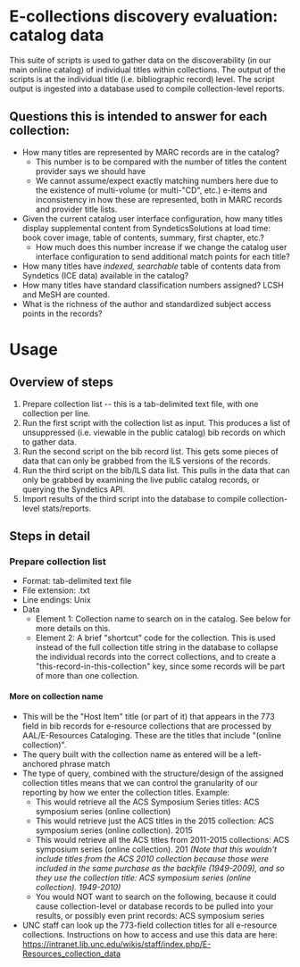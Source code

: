 # E-collections discovery evaluation: catalog data
This suite of scripts is used to gather data on the discoverability (in our main online catalog) of individual titles within collections. The output of the scripts is at the individual title (i.e. bibliographic record) level. The script output is ingested into a database used to compile collection-level reports. 

## Questions this is intended to answer for each collection: 
* How many titles are represented by MARC records are in the catalog?
  * This number is to be compared with the number of titles the content provider says we should have
  * We cannot assume/expect exactly matching numbers here due to the existence of multi-volume (or multi-"CD", etc.) e-items and inconsistency in how these are represented, both in MARC records and provider title lists.
* Given the current catalog user interface configuration, how many titles display supplemental content from SyndeticsSolutions at load time: book cover image, table of contents, summary, first chapter, etc.? 
  * How much does this number increase if we change the catalog user interface configuration to send additional match points for each title? 
* How many titles have *indexed, searchable* table of contents data from Syndetics (ICE data) available in the catalog? 
* How many titles have standard classification numbers assigned? LCSH and MeSH are counted.
* What is the richness of the author and standardized subject access points in the records?

# Usage
## Overview of steps
1. Prepare collection list -- this is a tab-delimited text file, with one collection per line.
2. Run the first script with the collection list as input. This produces a list of unsuppressed (i.e. viewable in the public catalog) bib records on which to gather data.
3. Run the second script on the bib record list. This gets some pieces of data that can only be grabbed from the ILS versions of the records. 
4. Run the third script on the bib/ILS data list. This pulls in the data that can only be grabbed by examining the live public catalog records, or querying the Syndetics API. 
5. Import results of the third script into the database to compile collection-level stats/reports.

## Steps in detail
### Prepare collection list
* Format: tab-delimited text file
* File extension: .txt
* Line endings: Unix
* Data
  * Element 1: Collection name to search on in the catalog. See below for more details on this.
  * Element 2: A brief "shortcut" code for the collection. This is used instead of the full collection title string in the database to collapse the individual records into the correct collections, and to create a "this-record-in-this-collection" key, since some records will be part of more than one collection. 

#### More on collection name
* This will be the "Host Item" title (or part of it) that appears in the 773 field in bib records for e-resource collections that are processed by AAL/E-Resources Cataloging. These are the titles that include "(online collection)".
* The query built with the collection name as entered will be a left-anchored phrase match
* The type of query, combined with the structure/design of the assigned collection titles means that we can control the granularity of our reporting by how we enter the collection titles. Example: 
  * This would retrieve all the ACS Symposium Series titles: ACS symposium series (online collection)
  * This would retrieve just the ACS titles in the 2015 collection: ACS symposium series (online collection). 2015
  * This would retrieve all the ACS titles from 2011-2015 collections: ACS symposium series (online collection). 201 *(Note that this wouldn't include titles from the ACS 2010 collection because those were included in the same purchase as the backfile (1949-2009), and so they use the collection title: ACS symposium series (online collection). 1949-2010)*
  * You would NOT want to search on the following, because it could cause collection-level or database records to be pulled into your results, or possibly even print records: ACS symposium series
* UNC staff can look up the 773-field collection titles for all e-resource collections. Instructions on how to access and use this data are here: https://intranet.lib.unc.edu/wikis/staff/index.php/E-Resources_collection_data
